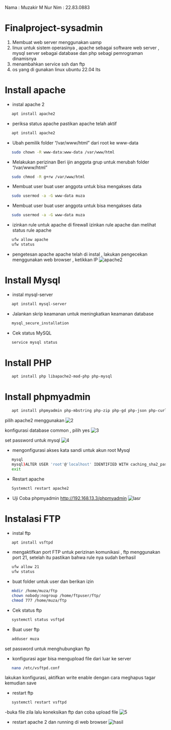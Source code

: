 Nama : Muzakir M Nur
Nim : 22.83.0883

# Finalproject-sysadmin

1. Membuat web server menggunakan uamp
2. linux untuk sistem operasinya , apache sebagai software web server ,  mysql server sebagai database dan php sebagi pemrograman dinamisnya
3. menambahkan service ssh dan ftp
4. os yang di gunakan linux ubuntu 22.04 lts

# Install apache
- instal apache 2 
```bash
   apt install apache2
```

- periksa status apache
pastikan apache telah aktif
```bash
   apt install apache2
```

- Ubah pemilik folder “/var/www/html” dari root ke www-data
```bash
   sudo chown -R www-data:www-data /var/www/html
```

- Melakukan perizinan
Beri ijin anggota grup untuk merubah folder “/var/www/html”
```bash
   sudo chmod -R g+rw /var/www/html
```

- Membuat user
buat user anggota untuk bisa mengakses data
```bash
   sudo usermod -a -G www-data muza
```

- Membuat user
buat user anggota untuk bisa mengakses data
```bash
   sudo usermod -a -G www-data muza
```
- izinkan rule untuk apache di firewall
izinkan rule apache dan melihat status rule apache
```bash
   ufw allow apache
   ufw status
```

- pengetesan apache
apache telah di instal , lakukan pengecekan menggunakan web browser , ketikkan IP
![apache2](https://github.com/MuzaTzy/Finalproject-sysadmin/assets/144196362/a4812eb5-17c1-4bd2-aa17-3f582a2b1c41)

# Install Mysql
- instal mysql-server 
```bash
   apt install mysql-server
```
- Jalankan skrip keamanan untuk meningkatkan keamanan database
```bash
   mysql_secure_installation
```
- Cek status MySQL
```bash
   service mysql status
```

# Install PHP
```bash
   apt install php libapache2-mod-php php-mysql
```

# Install phpmyadmin
```bash
   apt install phpmyadmin php-mbstring php-zip php-gd php-json php-curl
```
pilih apache2 menggunakan
![2](https://github.com/MuzaTzy/Finalproject-sysadmin/assets/144196362/c65276f0-05e1-4155-837c-b3aa32edd64f)

konfigurasi database common , pilih yes
![3](https://github.com/MuzaTzy/Finalproject-sysadmin/assets/144196362/7a4f980c-f726-4c39-a0c5-b52538b71303)

set password untuk mysql
![4](https://github.com/MuzaTzy/Finalproject-sysadmin/assets/144196362/a8d3f9bc-8463-4a63-a61f-7f2dd10c2f81)

- mengonfigurasi akses kata sandi untuk akun root Mysql
```bash
   mysql
   mysql)ALTER USER 'root'@'localhost' IDENTIFIED WITH caching_sha2_password BY   'password';
   exit
```
- Restart apache
```bash
   Systemctl restart apache2
```
- Uji Coba phpmyadmin
http://192.168.13.3/phpmyadmin
![lasr](https://github.com/MuzaTzy/Finalproject-sysadmin/assets/144196362/7073c518-ef34-4b4a-9112-d85060eb3d9f)

# Instalasi FTP

- instal ftp
```bash
   apt install vsftpd
```

- mengaktifkan port FTP
untuk perizinan komunikasi , ftp menggunakan port 21, setelah itu pastikan bahwa rule nya sudah berhasil
```bash
   ufw allow 21
   ufw status
```

- buat folder untuk user dan berikan izin
```bash
   mkdir /home/muza/ftp
   chown nobody:nogroup /home/ftpuser/ftp/
   chmod 777 /home/muza/ftp

```

- Cek status ftp
```bash
   systemctl status vsftpd
```

- Buat user ftp
```bash
   adduser muza
```
set password untuk menghubungkan ftp

- konfigurasi agar bisa mengupload file dari luar ke server 
```bash
   nano /etc/vsftpd.conf
```
lakukan konfigurasi, aktifkan write enable dengan cara meghapus tagar kemudian save

- restart ftp
```bash
   systemctl restart vsftpd
```

-buka file zila lalu koneksikan ftp dan coba upload file
![5](https://github.com/MuzaTzy/Finalproject-sysadmin/assets/144196362/657d4b02-f3be-41fc-aea5-2455c8f3ec9d)

- restart apache 2 dan running di web browser
![hasil](https://github.com/MuzaTzy/Finalproject-sysadmin/assets/144196362/315dd8ad-4226-4ea0-81ba-b27c03da18cf)







